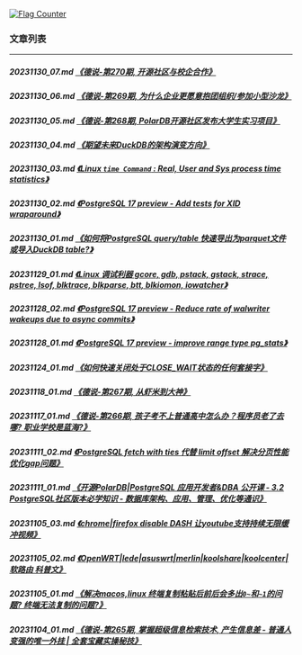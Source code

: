 <a rel="nofollow" href="http://info.flagcounter.com/h9V1"  ><img src="http://s03.flagcounter.com/count/h9V1/bg_FFFFFF/txt_000000/border_CCCCCC/columns_2/maxflags_12/viewers_0/labels_0/pageviews_0/flags_0/"  alt="Flag Counter"  border="0"  ></a>  
  
### 文章列表  
----  
##### 20231130_07.md   [《德说-第270期, 开源社区与校企合作》](20231130_07.md)  
##### 20231130_06.md   [《德说-第269期, 为什么企业更愿意抱团组织/参加小型沙龙》](20231130_06.md)  
##### 20231130_05.md   [《德说-第268期, PolarDB开源社区发布大学生实习项目》](20231130_05.md)  
##### 20231130_04.md   [《期望未来DuckDB的架构演变方向》](20231130_04.md)  
##### 20231130_03.md   [《Linux `time Command` : Real, User and Sys process time statistics》](20231130_03.md)  
##### 20231130_02.md   [《PostgreSQL 17 preview - Add tests for XID wraparound》](20231130_02.md)  
##### 20231130_01.md   [《如何将PostgreSQL query/table 快速导出为parquet文件或导入DuckDB table?》](20231130_01.md)  
##### 20231129_01.md   [《Linux 调试利器 gcore, gdb, pstack, gstack, strace, pstree, lsof, blktrace, blkparse, btt, blkiomon, iowatcher》](20231129_01.md)  
##### 20231128_02.md   [《PostgreSQL 17 preview - Reduce rate of walwriter wakeups due to async commits》](20231128_02.md)  
##### 20231128_01.md   [《PostgreSQL 17 preview - improve range type pg_stats》](20231128_01.md)  
##### 20231124_01.md   [《如何快速关闭处于CLOSE_WAIT状态的任何套接字》](20231124_01.md)  
##### 20231118_01.md   [《德说-第267期, 从虾米到大神》](20231118_01.md)  
##### 20231117_01.md   [《德说-第266期, 孩子考不上普通高中怎么办？程序员老了去哪? 职业学校是蓝海?》](20231117_01.md)  
##### 20231111_02.md   [《PostgreSQL fetch with ties 代替 limit offset 解决分页性能优化gap问题》](20231111_02.md)  
##### 20231111_01.md   [《开源PolarDB|PostgreSQL 应用开发者&DBA 公开课 - 3.2 PostgreSQL社区版本必学知识 - 数据库架构、应用、管理、优化等通识》](20231111_01.md)  
##### 20231105_03.md   [《chrome|firefox disable DASH 让youtube支持持续无限缓冲视频》](20231105_03.md)  
##### 20231105_02.md   [《OpenWRT|lede|asuswrt|merlin|koolshare|koolcenter|软路由 科普文》](20231105_02.md)  
##### 20231105_01.md   [《解决macos,linux 终端复制粘贴后前后会多出`0~`和`~1`的问题? 终端无法复制的问题?》](20231105_01.md)  
##### 20231104_01.md   [《德说-第265期, 掌握超级信息检索技术, 产生信息差 - 普通人变强的唯一外挂 | 全套宝藏实操秘技》](20231104_01.md)  
